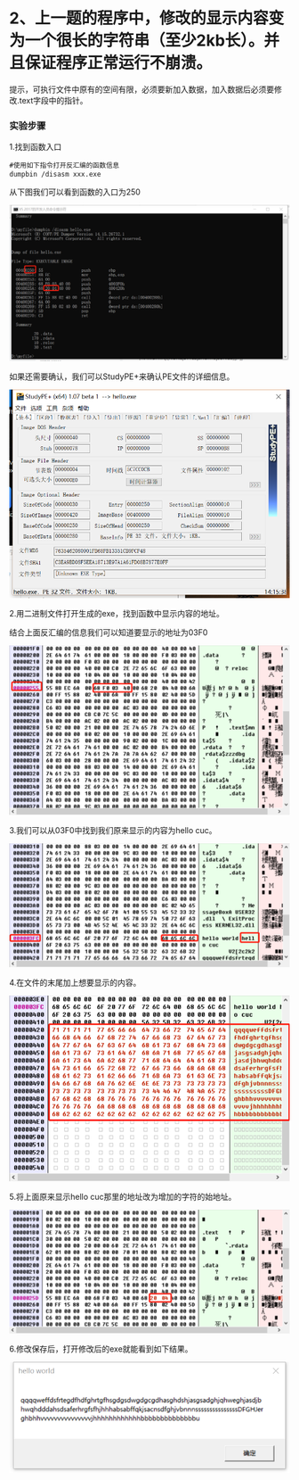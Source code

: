 # 2、上一题的程序中，修改的显示内容变为一个很长的字符串（至少2kb长）。并且保证程序正常运行不崩溃。
提示，可执行文件中原有的空间有限，必须要新加入数据，加入数据后必须要修改.text字段中的指针。

### 实验步骤

1.找到函数入口

```
#使用如下指令打开反汇编的函数信息
dumpbin /disasm xxx.exe
```

从下图我们可以看到函数的入口为250

![](second/dumpbin_disasm.png)

如果还需要确认，我们可以StudyPE+来确认PE文件的详细信息。

![](second/PE_data.png)

2.用二进制文件打开生成的exe，找到函数中显示内容的地址。

结合上面反汇编的信息我们可以知道要显示的地址为03F0

![](second/origin_address.png)

3.我们可以从03F0中找到我们原来显示的内容为hello cuc。

![](second/origin_data.png)

4.在文件的末尾加上想要显示的内容。

![](second/add_character.png)

5.将上面原来显示hello cuc那里的地址改为增加的字符的始地址。

![](second/alter_address.png)

6.修改保存后，打开修改后的exe就能看到如下结果。

![](second/result.png)
